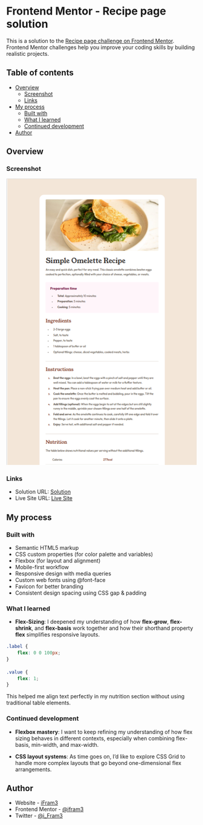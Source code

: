 # Frontend Mentor - Recipe page solution

This is a solution to the [Recipe page challenge on Frontend Mentor](https://www.frontendmentor.io/challenges/recipe-page-KiTsR8QQKm). Frontend Mentor challenges help you improve your coding skills by building realistic projects. 

## Table of contents

- [Overview](#overview)
  - [Screenshot](#screenshot)
  - [Links](#links)
- [My process](#my-process)
  - [Built with](#built-with)
  - [What I learned](#what-i-learned)
  - [Continued development](#continued-development)
- [Author](#author)

## Overview

### Screenshot

![Recipe page](assets/images/recipe_page_screenshot.png)

### Links

- Solution URL: [Solution](https://github.com/Ifram3/frontendmentor.io-projects/tree/57f84db59f1edc2be7b4bf4f034eb3a528379ad9/recipe-page-main)
- Live Site URL: [Live Site](https://tastyrecipepage.netlify.app/)

## My process

### Built with

- Semantic HTML5 markup
- CSS custom properties (for color palette and variables)
- Flexbox (for layout and alignment)
- Mobile-first workflow
- Responsive design with media queries
- Custom web fonts using @font-face
- Favicon for better branding
- Consistent design spacing using CSS gap & padding

### What I learned

- **Flex-Sizing**: I deepened my understanding of how **flex-grow**, **flex-shrink**, and **flex-basis** work together and how their shorthand property **flex** simplifies responsive layouts.

```css
.label {
    flex: 0 0 100px;
}

.value {
    flex: 1;
}
```
This helped me align text perfectly in my nutrition section without using traditional table elements.

### Continued development

- **Flexbox mastery**: I want to keep refining my understanding of how flex sizing behaves in different contexts, especially when combining flex-basis, min-width, and max-width.

- **CSS layout systems**: As time goes on, I’d like to explore CSS Grid to handle more complex layouts that go beyond one-dimensional flex arrangements.

## Author

- Website - [iFram3](https://tastyrecipepage.netlify.app/)
- Frontend Mentor - [@ifram3](https://www.frontendmentor.io/profile/ifram3)
- Twitter - [@i_Fram3](https://www.twitter.com/i_Fram3)